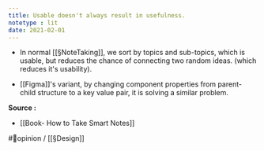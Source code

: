 ```yaml
---
title: Usable doesn't always result in usefulness.
notetype : lit
date: 2021-02-01
---
```

- In normal [[§NoteTaking]], we sort by topics and sub-topics, which is usable, but reduces the chance of connecting two random ideas. (which reduces it's usability).

- [[Figma]]'s variant, by changing component properties from parent-child structure to a key value pair, it is solving a similar problem. 

**Source :**
- [[Book- How to Take Smart Notes]]

#🌱opinion / [[§Design]]